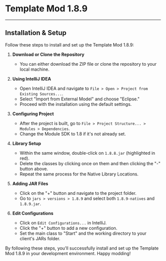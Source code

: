 # Template Mod 1.8.9

---

## Installation & Setup

Follow these steps to install and set up the Template Mod 1.8.9:

1. **Download or Clone the Repository**
   - You can either download the ZIP file or clone the repository to your local machine.

2. **Using IntelliJ IDEA**
   - Open IntelliJ IDEA and navigate to `File > Open > Project from Existing Sources...`.
   - Select "Import from External Model" and choose "Eclipse."
   - Proceed with the installation using the default settings.

3. **Configuring Project**
   - After the project is built, go to `File > Project Structure... > Modules > Dependencies`.
   - Change the Module SDK to 1.8 if it's not already set.

4. **Library Setup**
   - Within the same window, double-click on `1.8.8.jar` (highlighted in red).
   - Delete the classes by clicking once on them and then clicking the "-" button above.
   - Repeat the same process for the Native Library Locations.

5. **Adding JAR Files**
   - Click on the "+" button and navigate to the project folder.
   - Go to `jars > versions > 1.8.9` and select both `1.8.9-natives` and `1.8.9.jar`.

6. **Edit Configurations**
   - Click on `Edit Configurations...` in IntelliJ.
   - Click the "+" button to add a new configuration.
   - Set the main class to "Start" and the working directory to your client's JARs folder.

By following these steps, you'll successfully install and set up the Template Mod 1.8.9 in your development environment. Happy modding!
